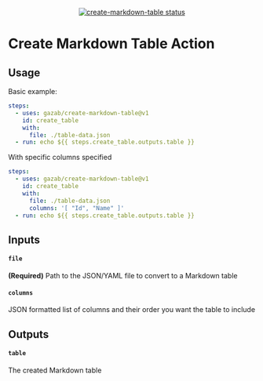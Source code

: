 <p align="center">
  <a href="https://github.com/gazab/create-markdown-table/actions"><img alt="create-markdown-table status" src="https://github.com/gazab/create-markdown-table/workflows/build-test/badge.svg"></a>
</p>

# Create Markdown Table Action

## Usage

Basic example:
```yaml
steps:
  - uses: gazab/create-markdown-table@v1
    id: create_table
    with:
      file: ./table-data.json
  - run: echo ${{ steps.create_table.outputs.table }}

```

With specific columns specified
```yaml
steps:
  - uses: gazab/create-markdown-table@v1
    id: create_table
    with:
      file: ./table-data.json
      columns: '[ "Id", "Name" ]'
  - run: echo ${{ steps.create_table.outputs.table }}

```
## Inputs

#### `file`
**(Required)** Path to the JSON/YAML file to convert to a Markdown table

#### `columns`
JSON formatted list of columns and their order you want the table to include

## Outputs

#### `table`
The created Markdown table
